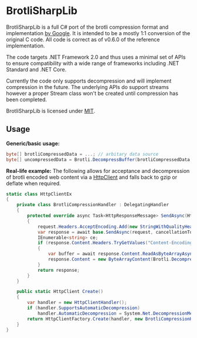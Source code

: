 # BrotliSharpLib

BrotliSharpLib is a full C# port of the brotli compression format and implementation [by Google](https://github.com/google/brotli). It is intended to be a mostly 1:1 conversion of the original C code. All code is correct as of v0.6.0 of the reference implementation.

The code targets .NET Framework 2.0 and thus uses a minimal set of APIs to ensure compatibility with a wide range of frameworks including .NET Standard and .NET Core.

Currently the code only supports decompression and will implement compression in the future. The underlying APIs do support streams however a proper Stream class won't be created until compression has been completed.

BrotliSharpLib is licensed under [MIT](https://github.com/master131/BrotliSharpLib/blob/master/LICENSE).

## Usage
**Generic/basic usage:**
```c#
byte[] brotliCompressedData = ...; // arbitary data source
byte[] uncompressedData = Brotli.DecompressBuffer(brotliCompressedData, 0, brotliCompressedData.Length);
```

**Real-life example:**
The following allows for acceptance and decompression of brotli encoded web content via a [HttpClient](https://msdn.microsoft.com/en-us/library/system.net.http.httpclient(v=vs.118).aspx) and falls back to gzip or deflate when required.
```c#
static class HttpClientEx
{
    private class BrotliCompressionHandler : DelegatingHandler
    {
        protected override async Task<HttpResponseMessage> SendAsync(HttpRequestMessage request, CancellationToken cancellationToken)
        {
            request.Headers.AcceptEncoding.Add(new StringWithQualityHeaderValue("br"));
            var response = await base.SendAsync(request, cancellationToken);
            IEnumerable<string> ce;
            if (response.Content.Headers.TryGetValues("Content-Encoding", out ce) && ce.First() == "br")
            {
                var buffer = await response.Content.ReadAsByteArrayAsync();
                response.Content = new ByteArrayContent(Brotli.DecompressBuffer(buffer, 0, buffer.Length));
            }
            return response;
        }
    }

    public static HttpClient Create()
    {
        var handler = new HttpClientHandler();
        if (handler.SupportsAutomaticDecompression)
            handler.AutomaticDecompression = System.Net.DecompressionMethods.Deflate | System.Net.DecompressionMethods.GZip;
        return HttpClientFactory.Create(handler, new BrotliCompressionHandler());
    }
}
```


